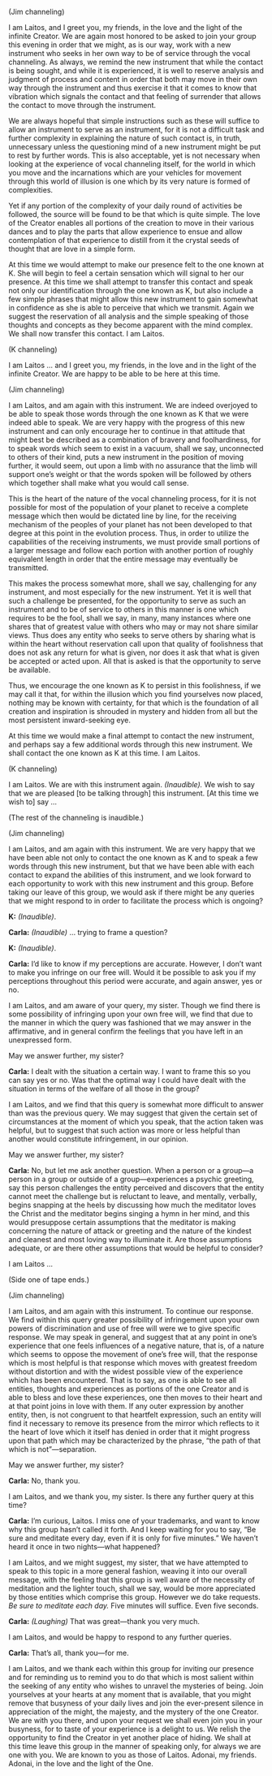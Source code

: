 <p class="channel-type">(Jim channeling)</p>
<p>I am Laitos, and I greet you, my friends, in the love and the light of the infinite Creator. We are again most honored to be asked to join your group this evening in order that we might, as is our way, work with a new instrument who seeks in her own way to be of service through the vocal channeling. As always, we remind the new instrument that while the contact is being sought, and while it is experienced, it is well to reserve analysis and judgment of process and content in order that both may move in their own way through the instrument and thus exercise it that it comes to know that vibration which signals the contact and that feeling of surrender that allows the contact to move through the instrument.</p>
<p>We are always hopeful that simple instructions such as these will suffice to allow an instrument to serve as an instrument, for it is not a difficult task and further complexity in explaining the nature of such contact is, in truth, unnecessary unless the questioning mind of a new instrument might be put to rest by further words. This is also acceptable, yet is not necessary when looking at the experience of vocal channeling itself, for the world in which you move and the incarnations which are your vehicles for movement through this world of illusion is one which by its very nature is formed of complexities.</p>
<p>Yet if any portion of the complexity of your daily round of activities be followed, the source will be found to be that which is quite simple. The love of the Creator enables all portions of the creation to move in their various dances and to play the parts that allow experience to ensue and allow contemplation of that experience to distill from it the crystal seeds of thought that are love in a simple form.</p>
<p>At this time we would attempt to make our presence felt to the one known at K. She will begin to feel a certain sensation which will signal to her our presence. At this time we shall attempt to transfer this contact and speak not only our identification through the one known as K, but also include a few simple phrases that might allow this new instrument to gain somewhat in confidence as she is able to perceive that which we transmit. Again we suggest the reservation of all analysis and the simple speaking of those thoughts and concepts as they become apparent with the mind complex. We shall now transfer this contact. I am Laitos.</p>
<p class="channel-type">(K channeling)</p>
<p>I am Laitos … and I greet you, my friends, in the love and in the light of the infinite Creator. We are happy to be able to be here at this time.</p>
<p class="channel-type">(Jim channeling)</p>
<p>I am Laitos, and am again with this instrument. We are indeed overjoyed to be able to speak those words through the one known as K that we were indeed able to speak. We are very happy with the progress of this new instrument and can only encourage her to continue in that attitude that might best be described as a combination of bravery and foolhardiness, for to speak words which seem to exist in a vacuum, shall we say, unconnected to others of their kind, puts a new instrument in the position of moving further, it would seem, out upon a limb with no assurance that the limb will support one’s weight or that the words spoken will be followed by others which together shall make what you would call sense.</p>
<p>This is the heart of the nature of the vocal channeling process, for it is not possible for most of the population of your planet to receive a complete message which then would be dictated line by line, for the receiving mechanism of the peoples of your planet has not been developed to that degree at this point in the evolution process. Thus, in order to utilize the capabilities of the receiving instruments, we must provide small portions of a larger message and follow each portion with another portion of roughly equivalent length in order that the entire message may eventually be transmitted.</p>
<p>This makes the process somewhat more, shall we say, challenging for any instrument, and most especially for the new instrument. Yet it is well that such a challenge be presented, for the opportunity to serve as such an instrument and to be of service to others in this manner is one which requires to be the fool, shall we say, in many, many instances where one shares that of greatest value with others who may or may not share similar views. Thus does any entity who seeks to serve others by sharing what is within the heart without reservation call upon that quality of foolishness that does not ask any return for what is given, nor does it ask that what is given be accepted or acted upon. All that is asked is that the opportunity to serve be available.</p>
<p>Thus, we encourage the one known as K to persist in this foolishness, if we may call it that, for within the illusion which you find yourselves now placed, nothing may be known with certainty, for that which is the foundation of all creation and inspiration is shrouded in mystery and hidden from all but the most persistent inward-seeking eye.</p>
<p>At this time we would make a final attempt to contact the new instrument, and perhaps say a few additional words through this new instrument. We shall contact the one known as K at this time. I am Laitos.</p>
<p class="channel-type">(K channeling)</p>
<p>I am Laitos. We are with this instrument again. <em>(Inaudible).</em> We wish to say that we are pleased [to be talking through] this instrument. [At this time we wish to] say … </p><p class="comment">(The rest of the channeling is inaudible.)</p>
<p class="channel-type">(Jim channeling)</p>
<p>I am Laitos, and am again with this instrument. We are very happy that we have been able not only to contact the one known as K and to speak a few words through this new instrument, but that we have been able with each contact to expand the abilities of this instrument, and we look forward to each opportunity to work with this new instrument and this group. Before taking our leave of this group, we would ask if there might be any queries that we might respond to in order to facilitate the process which is ongoing?</p>
<p><strong>K:</strong> <em>(Inaudible)</em>.</p>
<p><strong>Carla:</strong> <em>(Inaudible)</em> … trying to frame a question?</p>
<p><strong>K:</strong> <em>(Inaudible)</em>.</p>
<p><strong>Carla:</strong> I’d like to know if my perceptions are accurate. However, I don’t want to make you infringe on our free will. Would it be possible to ask you if my perceptions throughout this period were accurate, and again answer, yes or no.</p>
<p>I am Laitos, and am aware of your query, my sister. Though we find there is some possibility of infringing upon your own free will, we find that due to the manner in which the query was fashioned that we may answer in the affirmative, and in general confirm the feelings that you have left in an unexpressed form.</p>
<p>May we answer further, my sister?</p>
<p><strong>Carla:</strong> I dealt with the situation a certain way. I want to frame this so you can say yes or no. Was that the optimal way I could have dealt with the situation in terms of the welfare of all those in the group?</p>
<p>I am Laitos, and we find that this query is somewhat more difficult to answer than was the previous query. We may suggest that given the certain set of circumstances at the moment of which you speak, that the action taken was helpful, but to suggest that such action was more or less helpful than another would constitute infringement, in our opinion.</p>
<p>May we answer further, my sister?</p>
<p><strong>Carla:</strong> No, but let me ask another question. When a person or a group—a person in a group or outside of a group—experiences a psychic greeting, say this person challenges the entity perceived and discovers that the entity cannot meet the challenge but is reluctant to leave, and mentally, verbally, begins snapping at the heels by discussing how much the meditator loves the Christ and the meditator begins singing a hymn in her mind, and this would presuppose certain assumptions that the meditator is making concerning the nature of attack or greeting and the nature of the kindest and cleanest and most loving way to illuminate it. Are those assumptions adequate, or are there other assumptions that would be helpful to consider?</p>
<p>I am Laitos …</p>
<p class="comment">(Side one of tape ends.)</p>
<p class="channel-type">(Jim channeling)</p>
<p>I am Laitos, and am again with this instrument. To continue our response. We find within this query greater possibility of infringement upon your own powers of discrimination and use of free will were we to give specific response. We may speak in general, and suggest that at any point in one’s experience that one feels influences of a negative nature, that is, of a nature which seems to oppose the movement of one’s free will, that the response which is most helpful is that response which moves with greatest freedom without distortion and with the widest possible view of the experience which has been encountered. That is to say, as one is able to see all entities, thoughts and experiences as portions of the one Creator and is able to bless and love these experiences, one then moves to their heart and at that point joins in love with them. If any outer expression by another entity, then, is not congruent to that heartfelt expression, such an entity will find it necessary to remove its presence from the mirror which reflects to it the heart of love which it itself has denied in order that it might progress upon that path which may be characterized by the phrase, “the path of that which is not”—separation.</p>
<p>May we answer further, my sister?</p>
<p><strong>Carla:</strong> No, thank you.</p>
<p>I am Laitos, and we thank you, my sister. Is there any further query at this time?</p>
<p><strong>Carla:</strong> I’m curious, Laitos. I miss one of your trademarks, and want to know why this group hasn’t called it forth. And I keep waiting for you to say, “Be sure and meditate every day, even if it is only for five minutes.” We haven’t heard it once in two nights—what happened?</p>
<p>I am Laitos, and we might suggest, my sister, that we have attempted to speak to this topic in a more general fashion, weaving it into our overall message, with the feeling that this group is well aware of the necessity of meditation and the lighter touch, shall we say, would be more appreciated by those entities which comprise this group. However we do take requests. <em>Be sure to meditate each day.</em> Five minutes will suffice. Even five seconds.</p>
<p><strong>Carla:</strong> <em>(Laughing)</em> That was great—thank you very much.</p>
<p>I am Laitos, and would be happy to respond to any further queries.</p>
<p><strong>Carla:</strong> That’s all, thank you—for me.</p>
<p>I am Laitos, and we thank each within this group for inviting our presence and for reminding us to remind you to do that which is most salient within the seeking of any entity who wishes to unravel the mysteries of being. Join yourselves at your hearts at any moment that is available, that you might remove that busyness of your daily lives and join the ever-present silence in appreciation of the might, the majesty, and the mystery of the one Creator. We are with you there, and upon your request we shall even join you in your busyness, for to taste of your experience is a delight to us. We relish the opportunity to find the Creator in yet another place of hiding. We shall at this time leave this group in the manner of speaking only, for always we are one with you. We are known to you as those of Laitos. Adonai, my friends. Adonai, in the love and the light of the One.</p>